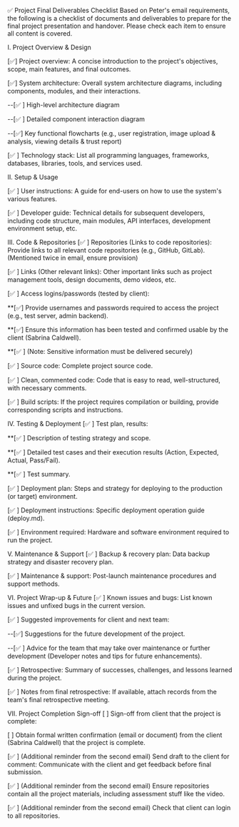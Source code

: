 ✅ Project Final Deliverables Checklist
Based on Peter's email requirements, the following is a checklist of documents and deliverables to prepare for the final project presentation and handover. Please check each item to ensure all content is covered.

Ⅰ. Project Overview & Design

[✅] Project overview: A concise introduction to the project's objectives, scope, main features, and final outcomes.

[✅] System architecture: Overall system architecture diagrams, including components, modules, and their interactions.

--[✅ ]  High-level architecture diagram

--[✅ ]  Detailed component interaction diagram

--[✅]  Key functional flowcharts (e.g., user registration, image upload & analysis, viewing details & trust report)

[✅ ] Technology stack: List all programming languages, frameworks, databases, libraries, tools, and services used.

Ⅱ. Setup & Usage

[✅ ] User instructions: A guide for end-users on how to use the system's various features.

[✅ ] Developer guide: Technical details for subsequent developers, including code structure, main modules, API interfaces, development environment setup, etc.

Ⅲ. Code & Repositories
[✅ ] Repositories (Links to code repositories): Provide links to all relevant code repositories (e.g., GitHub, GitLab). (Mentioned twice in email, ensure provision)

[✅ ] Links (Other relevant links): Other important links such as project management tools, design documents, demo videos, etc.

[✅ ] Access logins/passwords (tested by client):

**[✅]  Provide usernames and passwords required to access the project (e.g., test server, admin backend).

**[✅]  Ensure this information has been tested and confirmed usable by the client (Sabrina Caldwell).

**[✅ ]  (Note: Sensitive information must be delivered securely)

[✅ ] Source code: Complete project source code.

[✅ ] Clean, commented code: Code that is easy to read, well-structured, with necessary comments.

[✅ ] Build scripts: If the project requires compilation or building, provide corresponding scripts and instructions.

Ⅳ. Testing & Deployment
[✅ ] Test plan, results:

**[✅ ]  Description of testing strategy and scope.

**[✅ ]  Detailed test cases and their execution results (Action, Expected, Actual, Pass/Fail).

**[✅ ]  Test summary.

[✅ ] Deployment plan: Steps and strategy for deploying to the production (or target) environment.

[✅ ] Deployment instructions: Specific deployment operation guide (deploy.md).

[✅ ] Environment required: Hardware and software environment required to run the project.

Ⅴ. Maintenance & Support
[✅ ] Backup & recovery plan: Data backup strategy and disaster recovery plan.

[✅ ] Maintenance & support: Post-launch maintenance procedures and support methods.

Ⅵ. Project Wrap-up & Future
[✅ ] Known issues and bugs: List known issues and unfixed bugs in the current version.

[✅ ] Suggested improvements for client and next team:

--[✅]  Suggestions for the future development of the project.

--[✅ ]  Advice for the team that may take over maintenance or further development (Developer notes and tips for future enhancements).

[✅ ] Retrospective: Summary of successes, challenges, and lessons learned during the project.

[✅ ] Notes from final retrospective: If available, attach records from the team's final retrospective meeting.


Ⅶ. Project Completion Sign-off
[ ] Sign-off from client that the project is complete:

[ ]  Obtain formal written confirmation (email or document) from the client (Sabrina Caldwell) that the project is complete.

[✅ ] (Additional reminder from the second email) Send draft to the client for comment: Communicate with the client and get feedback before final submission.

[✅ ] (Additional reminder from the second email) Ensure repositories contain all the project materials, including assessment stuff like the video.

[✅ ] (Additional reminder from the second email) Check that client can login to all repositories.